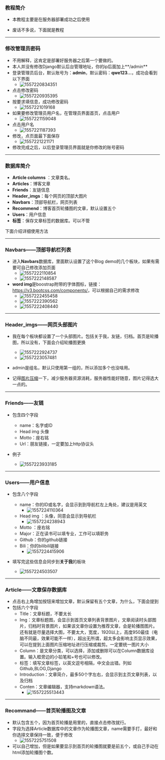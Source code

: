 ### 教程简介

- 本教程主要是在服务器部署成功之后使用

- 废话不多说，下面就是教程

----



### 修改管理员密码

- 不用解释，这肯定是部署好服务器之后第一个要做的。
- 本人并没有修改Django默认后台管理地址，你的ip后面加上**/admin**
- 登录管理员后台，默认账号为：**admin**，默认密码：**qwe123...**，成功会看到以下界面
  - ![1557220834351](.\md_img\1557220834351.png)
- 点击修改密码
  - ![1557220935395](.\md_img\1557220935395.png)
- 按要求填信息，成功修改密码
  - ![1557221019168](.\md_img\1557221019168.png)
- 如果要修改管理员用户名，在管理员界面首页，点击用户
  - ![1557221159048](.\md_img\1557221159048.png)
- 点击用户名
  - ![1557221187393](.\md_img\1557221187393.png)
- 修改，点页面最下面保存
  - ![1557221221171](.\md_img\1557221221171.png)
- 修改完成之后，以后登录管理员界面就是你修改的账号密码

---



### 数据库简介

- **Article columns** ：文章类名。
- **Articles**：博客文章
- **Friends**：友链信息
- **Header_imgs**：每个网页的顶部大图片
- **Navbars**：顶部导航栏，网页列表
- **Recommend**：博客首页轮播图的文章，默认设置五个
- **Users**：用户信息
- **标签**：保存文章标签的数据库。可以不管

下面介绍详细使用方法

----

### Navbars——顶部导航栏列表

- 进入**Navbars**数据库，里面默认设置了这个Blog demo的几个板块，如果有需要可自己修改添加页面
  - ![1557222110854](.\md_img\1557222110854.png)
  - ![1557222148587](.\md_img\1557222148587.png)
- **word img**是boostrap附带的字体图标，链接：<https://v3.bootcss.com/components/>，可以根据自己的需求修改
  - ![1557222455458](.\md_img\1557222455458.png)
  - ![1557222390562](.\md_img\1557222390562.png)
  - ![1557222408440](.\md_img\1557222408440.png)

----

### Header_imgs——网页头部图片

- 我在每个板块都设置了一个头部图片。包括关于我，友链，归档。首页是轮播图，所以没有，下面会介绍轮播图更换
  - ![1557222924737](.\md_img\1557222924737.png)
  - ![1557223057481](.\md_img\1557223057481.png)

- admin是组名，默认只使用第一组的，所以添加多个也没啥用。
- 记得[图片压缩](<https://www.iloveimg.com/zh-cn/compress-image>)一下，减少服务器资源消耗，服务器性能好随意，图片记得选大一点的。

---

### Friends——友链

- 包含四个字段

  - name：名字或ID
  - Head img 头像
  - Motto：座右铭
  - Url：朋友链接，一定要加上http协议头
- 例子
  - ![1557223933185](.\md_img\1557223933185.png)

----

### Users——用户信息

- 包含八个字段

  - name：你的ID或名字，会显示到到导航栏左上角处，建议是用英文
    - ![1557224110364](.\md_img\1557224110364.png)
  - Head img ：头像，同意会显示到导航栏
    - ![1557224238943](.\md_img\1557224238943.png)
  - Motto ：座右铭
  - Major：正在读书可以填专业，工作可以填职务
  - Github：你的github链接
  - Bili：你的bilibili链接
    - ![1557224415906](.\md_img\1557224415906.png)

- 填写完这些信息会同步到**关于我**的板块
  - ![1557224503507](.\md_img\1557224503507.png)

----

### Article——文章保存数据库

- 点击右上角增加按钮来增加文章，默认保留有五个文章，为什么，下面会提到
- 包括六个字段
  - Title：文章标题，不要太长
  - Img：文章标题图，会显示到首页文章列表背景图片，文章阅读时头部图片，归档时背景图片，如果该文章你设置为推荐文章，会是轮播图图片。还有就是尽量选择大图，不要太大，宽度，1920以上，高度950最佳（电脑不同最，效果可能不一样），超出无所谓，超太多会影响主页显示效果，可以在提到上面图片压缩地址进行压缩或裁剪。一定要统一图片大小
  - Column：是文章分类，可以选择，添加或删除可以在Column数据库设置。输入框旁边的小铅笔和+号也可以修改。
  - 标签：填写文章标签，以英文逗号相隔，中文会出错。列如Github,BLOG,Django
  - Introduction：文章简介，最多50个字左右，会显示到主页文章列表，以及归档
  - Conten：文章编辑器，支持markdown语法。
    - ![1557225513443](.\md_img\1557225513443.png)

----

### Recommand——首页轮播图及文章

- 默认包含五个，因为首页轮播是用里的，直接点击修改就行。
- 字段为选择Article数据库中的文章作为轮播图文章，name需要手打，最好和你选择文章保持一致，便于修改
  - ![1557225751508](.\md_img\1557225751508.png)
- 可以自己增加，但是如果要显示到首页的轮播图就要是前五个，或自己手动在html添加轮播图个数。


